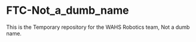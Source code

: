 # FTC-Not_a_dumb_name
This is the Temporary repository for the WAHS Robotics team, Not a dumb name.
